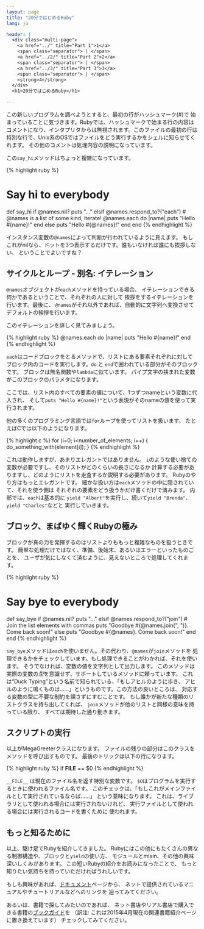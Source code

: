 ```yaml
---
layout: page
title: "20分ではじめるRuby"
lang: ja

header: |
  <div class="multi-page">
    <a href="../" title="Part 1">1</a>
    <span class="separator"> | </span>
    <a href="../2/" title="Part 2">2</a>
    <span class="separator"> | </span>
    <a href="../3/" title="Part 3">3</a>
    <span class="separator"> | </span>
    <strong>4</strong>
  </div>
  <h1>20分ではじめるRuby</h1>

---
```


この新しいプログラムを調べようとすると、最初の行がハッシュマーク(#)で
始まっていることに気づきます。Rubyでは、ハッシュマークで始まる行の内容は
コメントになり、インタプリタからは無視されます。このファイルの最初の行は
特別な行で、Unix系のOSではファイルをどう実行するかをシェルに知らせてくれます。
その他のコメントは処理内容の説明になっています。

この`say_hi`メソッドはちょっと複雑になっています。

{% highlight ruby %}
# Say hi to everybody
def say_hi
  if @names.nil?
    puts "..."
  elsif @names.respond_to?("each")
    # @names is a list of some kind, iterate!
    @names.each do |name|
      puts "Hello #{name}!"
    end
  else
    puts "Hello #{@names}!"
  end
end
{% endhighlight %}

インスタンス変数の`@names`によって判断が行われているように見えます。
もしこれがnilなら、ドットを3つ表示するだけです。誰もいなければ誰にも挨拶しない、
ということでよいですね？

## サイクルとループ - 別名: イテレーション

`@names`オブジェクトが`each`メソッドを持っている場合、
イテレーションできる何かであるということで、それぞれの人に対して
挨拶をするイテレーションを行います。最後に、
`@names`がそれ以外であれば、自動的に文字列へ変換させてデフォルトの挨拶を行います。

このイテレーションを詳しく見てみましょう。

{% highlight ruby %}
@names.each do |name|
  puts "Hello #{name}!"
end
{% endhighlight %}

`each`はコードブロックをとるメソッドで、リストにある要素それぞれに対して
ブロック内のコードを実行します。`do` と `end`で囲われている部分がそのブロックです。
ブロックは無名関数や`lambda`に似ています。
パイプ文字の挟まれた変数がこのブロックのパラメタになります。

ここでは、リスト内のすべての要素の値について、1つずつnameという変数に代入され、
そして`puts "Hello #{name}!"`という表現がそのnameの値を使って実行されます。

他の多くのプログラミング言語では`for`ループを使ってリストを扱います。
たとえばCでは以下のようになります。

{% highlight c %}
for (i=0; i<number_of_elements; i++)
{
  do_something_with(element[i]);
}
{% endhighlight %}

これは動作しますが、あまりエレガントではありません。
`i`のような使い捨ての変数が必要ですし、そのリストがどのくらいの長さになるか
計算する必要がありますし、どのようにリストを走査するか説明する必要があります。
Rubyのやり方はもっとエレガントです。
細かな扱い方は`each`メソッドの中に隠されていて、それを使う側は
それぞれの要素をどう扱うかだけ書くだけで済みます。
内部では、`each`は基本的に
`yield "Albert"`を実行し、続いて`yield "Brenda"`、`yield "Charles"`などと
実行していきます。

## ブロック、まばゆく輝くRubyの極み

ブロックが真の力を発揮するのはリストよりももっと複雑なものを扱うときです。
簡単な処理だけではなく、準備、後始末、あるいはエラーといったものごとを、
ユーザが気にしなくて済むように、見えないところで処理してくれます。

{% highlight ruby %}
# Say bye to everybody
def say_bye
  if @names.nil?
    puts "..."
  elsif @names.respond_to?("join")
    # Join the list elements with commas
    puts "Goodbye #{@names.join(", ")}.  Come back soon!"
  else
    puts "Goodbye #{@names}.  Come back soon!"
  end
end
{% endhighlight %}

`say_bye`メソッドは`each`を使いません。その代わり、`@names`が`join`メソッドを
処理できるかをチェックしています。もし処理できることがわかれば、それを使います。
そうでなければ、変数の値を文字列として出力します。
このメソッドは実際の変数の*型*を意識せず、サポートしているメソッドに頼っています。
これは“Duck Typing”という名前で知られている、「もしアヒルのように歩き、
アヒルのように鳴くものは……」というものです。この方法の良いところは、
対応する変数の型に不要な制約を課さずにすむことです。
もし誰かが新たな種類のリストクラスを持ち出してくれば、
`join`メソッドが他のリストと同様の意味を持っている限り、
すべては期待した通り動きます。

## スクリプトの実行

以上がMegaGreeterクラスになります。
ファイルの残りの部分はこのクラスをメソッドを呼び出すものです。
最後のトリックは以下の行になります。

{% highlight ruby %}
if __FILE__ == $0
{% endhighlight %}

`__FILE__` は現在のファイル名を返す特別な変数です。
`$0`はプログラムを実行するときに使われるファイル名です。
このチェックは、「もしこれがメインファイルとして実行されているならば……」
という意味になります。
これは、ライブラリとして使われる場合には実行されないけれど、
実行ファイルとして使われる場合には実行されるコードを書くために
使われます。

## もっと知るために

以上、駆け足でRubyを紹介してきました。
Rubyにはこの他にもたくさんの異なる制御構造や、ブロックと`yield`の使い方、
モジュールとmixin、その他の興味深いしくみがあります。
この短いRubyの紹介をお読みになったことで、
もっと知りたい気持ちを持っていただければうれしいです。

もしも興味があれば、[ドキュメント](/ja/documentation/)ページから、
ネットで提供されているマニュアルやチュートリアルなどへのリンクを
辿ってみてください。

あるいは、書籍で探してみたいのであれば、
ネット書店やリアル書店で購入できる書籍の[ブックガイド][1]を
（訳注: これは2015年4月現在の関連書籍紹介ページに置き換えています）
チェックしてみてください。

[1]: http://magazine.rubyist.net/?0050-ForeWord

